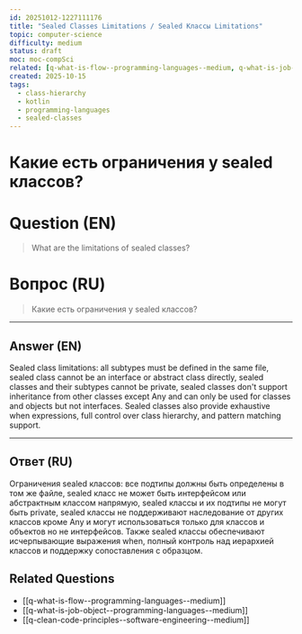 ```yaml
---
id: 20251012-1227111176
title: "Sealed Classes Limitations / Sealed Классы Limitations"
topic: computer-science
difficulty: medium
status: draft
moc: moc-compSci
related: [q-what-is-flow--programming-languages--medium, q-what-is-job-object--programming-languages--medium, q-clean-code-principles--software-engineering--medium]
created: 2025-10-15
tags:
  - class-hierarchy
  - kotlin
  - programming-languages
  - sealed-classes
---
```

# Какие есть ограничения у sealed классов?

# Question (EN)
> What are the limitations of sealed classes?

# Вопрос (RU)
> Какие есть ограничения у sealed классов?

---

## Answer (EN)

Sealed class limitations: all subtypes must be defined in the same file, sealed class cannot be an interface or abstract class directly, sealed classes and their subtypes cannot be private, sealed classes don't support inheritance from other classes except Any and can only be used for classes and objects but not interfaces. Sealed classes also provide exhaustive when expressions, full control over class hierarchy, and pattern matching support.

---

## Ответ (RU)

Ограничения sealed классов: все подтипы должны быть определены в том же файле, sealed класс не может быть интерфейсом или абстрактным классом напрямую, sealed классы и их подтипы не могут быть private, sealed классы не поддерживают наследование от других классов кроме Any и могут использоваться только для классов и объектов но не интерфейсов. Также sealed классы обеспечивают исчерпывающие выражения when, полный контроль над иерархией классов и поддержку сопоставления с образцом.

## Related Questions

- [[q-what-is-flow--programming-languages--medium]]
- [[q-what-is-job-object--programming-languages--medium]]
- [[q-clean-code-principles--software-engineering--medium]]
